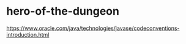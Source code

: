 # hero-of-the-dungeon
https://www.oracle.com/java/technologies/javase/codeconventions-introduction.html
